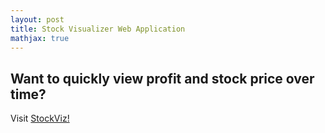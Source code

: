 ```yaml
---
layout: post
title: Stock Visualizer Web Application
mathjax: true
---
```


## Want to quickly view profit and stock price over time?

Visit [StockViz!](https://share.streamlit.io/chriztopherton/stockviz/main/StockVizer2.py)